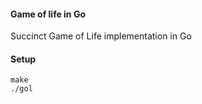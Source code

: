 #### Game of life in Go

Succinct Game of Life implementation in Go

#### Setup
```console
make
./gol
```
